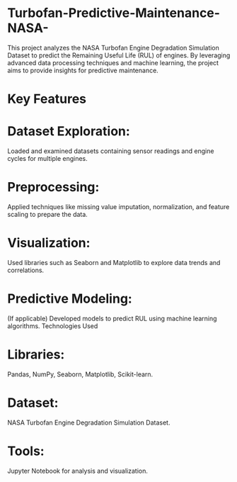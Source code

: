 # Turbofan-Predictive-Maintenance-NASA-

This project analyzes the NASA Turbofan Engine Degradation Simulation Dataset to predict the Remaining Useful Life (RUL) of engines. 
By leveraging advanced data processing techniques and machine learning, the project aims to provide insights for predictive maintenance.

# Key Features

# Dataset Exploration: 

Loaded and examined datasets containing sensor readings and engine cycles for multiple engines.
# Preprocessing: 

Applied techniques like missing value imputation, normalization, and feature scaling to prepare the data.

# Visualization: 

Used libraries such as Seaborn and Matplotlib to explore data trends and correlations.

# Predictive Modeling:

(If applicable) Developed models to predict RUL using machine learning algorithms.
Technologies Used

# Libraries: 

Pandas, NumPy, Seaborn, Matplotlib, Scikit-learn.

# Dataset: 

NASA Turbofan Engine Degradation Simulation Dataset.

# Tools: 

Jupyter Notebook for analysis and visualization.
